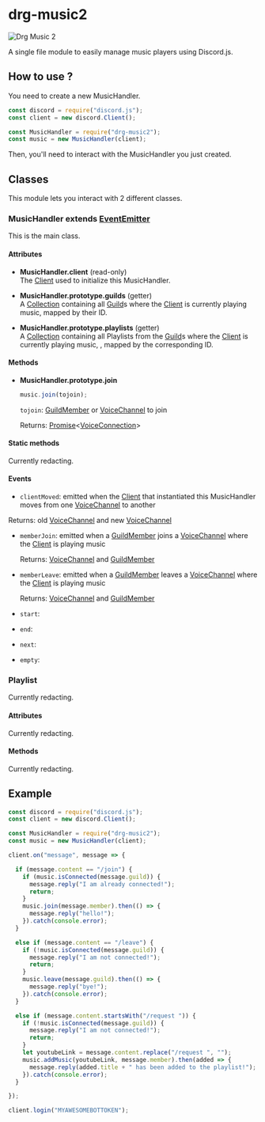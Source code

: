 # drg-music2
![Drg Music 2](https://nodei.co/npm/drg-music2.png?downloads=true&stars=true)


A single file module to easily manage music players using Discord.js.

## How to use ?
You need to create a new MusicHandler.
```js
const discord = require("discord.js");
const client = new discord.Client();

const MusicHandler = require("drg-music2");
const music = new MusicHandler(client);
```

Then, you'll need to interact with the MusicHandler you just created.

## Classes
This module lets you interact with 2 different classes.

### MusicHandler extends [EventEmitter](https://nodejs.org/dist/latest/docs/api/events.html#events_class_eventemitter)
This is the main class.

#### Attributes
* **MusicHandler.client** (read-only)
  <br>The [Client](https://discord.js.org/#/docs/main/stable/class/Client) used to initialize this MusicHandler.

* **MusicHandler.prototype.guilds** (getter)
  <br>A [Collection](https://discord.js.org/#/docs/main/stable/class/Collection) containing all [Guild](https://discord.js.org/#/docs/main/stable/class/Guild)s where the [Client](https://discord.js.org/#/docs/main/stable/class/Client) is currently playing music, mapped by their ID.

* **MusicHandler.prototype.playlists** (getter)
  <br>A [Collection](https://discord.js.org/#/docs/main/stable/class/Collection) containing all Playlists from the [Guild](https://discord.js.org/#/docs/main/stable/class/Guild)s where the [Client](https://discord.js.org/#/docs/main/stable/class/Client) is currently playing music, , mapped by the corresponding ID.

#### Methods
* **MusicHandler.prototype.join**
  ```js
  music.join(tojoin);
  ```
  ``tojoin``: [GuildMember](https://discord.js.org/#/docs/main/stable/class/GuildMember) or [VoiceChannel](https://discord.js.org/#/docs/main/stable/class/VoiceChannel) to join

  Returns: [Promise](https://developer.mozilla.org/en-US/docs/Web/JavaScript/Reference/Global_Objects/Promise)<[VoiceConnection](https://discord.js.org/#/docs/main/stable/class/VoiceConnection)>

#### Static methods
Currently redacting.

#### Events
*  ``clientMoved``: emitted when the [Client](https://discord.js.org/#/docs/main/stable/class/Client) that instantiated this MusicHandler moves from one [VoiceChannel](https://discord.js.org/#/docs/main/stable/class/VoiceChannel) to another

  Returns: old [VoiceChannel](https://discord.js.org/#/docs/main/stable/class/VoiceChannel) and new [VoiceChannel](https://discord.js.org/#/docs/main/stable/class/VoiceChannel)
* ``memberJoin``: emitted when a [GuildMember](https://discord.js.org/#/docs/main/stable/class/GuildMember) joins a [VoiceChannel](https://discord.js.org/#/docs/main/stable/class/VoiceChannel) where the [Client](https://discord.js.org/#/docs/main/stable/class/Client) is playing music

  Returns: [VoiceChannel](https://discord.js.org/#/docs/main/stable/class/) and [GuildMember](https://discord.js.org/#/docs/main/stable/class/GuildMember)
* ``memberLeave``: emitted when a [GuildMember](https://discord.js.org/#/docs/main/stable/class/GuildMember) leaves a [VoiceChannel](https://discord.js.org/#/docs/main/stable/class/VoiceChannel) where the [Client](https://discord.js.org/#/docs/main/stable/class/Client) is playing music

  Returns: [VoiceChannel](https://discord.js.org/#/docs/main/stable/class/) and [GuildMember](https://discord.js.org/#/docs/main/stable/class/GuildMember)
* ``start``:
* ``end``:
* ``next``:
* ``empty``:

### Playlist
Currently redacting.

#### Attributes
Currently redacting.

#### Methods
Currently redacting.

## Example
```js
const discord = require("discord.js");
const client = new discord.Client();

const MusicHandler = require("drg-music2");
const music = new MusicHandler(client);

client.on("message", message => {

  if (message.content == "/join") {
    if (music.isConnected(message.guild)) {
      message.reply("I am already connected!");
      return;
    }
    music.join(message.member).then(() => {
      message.reply("hello!");
    }).catch(console.error);
  }

  else if (message.content == "/leave") {
    if (!music.isConnected(message.guild)) {
      message.reply("I am not connected!");
      return;
    }
    music.leave(message.guild).then(() => {
      message.reply("bye!");
    }).catch(console.error);
  }

  else if (message.content.startsWith("/request ")) {
    if (!music.isConnected(message.guild)) {
      message.reply("I am not connected!");
      return;
    }
    let youtubeLink = message.content.replace("/request ", "");
    music.addMusic(youtubeLink, message.member).then(added => {
      message.reply(added.title + " has been added to the playlist!");
    }).catch(console.error);
  }

});

client.login("MYAWESOMEBOTTOKEN");
```
